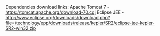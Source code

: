 Dependencies download links:
Apache Tomcat 7 - https://tomcat.apache.org/download-70.cgi
Eclipse JEE - http://www.eclipse.org/downloads/download.php?file=/technology/epp/downloads/release/kepler/SR2/eclipse-jee-kepler-SR2-win32.zip
